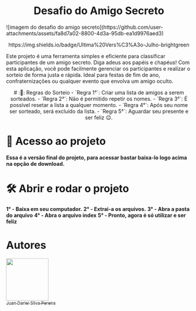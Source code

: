 <h1 align="center"> Desafio do Amigo Secreto </h1>
![imagem do desafio do amigo secreto](https://github.com/user-attachments/assets/fa8d7a02-8800-4d3a-95db-ea1d9976aed3)
<p align="center">
  https://img.shields.io/badge/Ultima%20Vers%C3%A3o-Julho-brightgreen
</p>

Este projeto é uma ferramenta simples e eficiente para classificar participantes de um amigo secreto. Diga adeus aos papéis e chapéus! Com esta aplicação, você pode facilmente gerenciar os participantes e realizar o sorteio de forma justa e rápida. Ideal para festas de fim de ano, confraternizações ou qualquer evento que envolva um amigo oculto.

<p align="center">
  # :🎁: Regras do Sorteio
  - `Regra 1°`: Criar uma lista de amigos a serem sorteados.
  - `Regra 2°`: Não é permitido repetir os nomes.
  - `Regra 3°`: É possível resetar a lista a qualquer momento.
  - `Regra 4°`: Após seu nome ser sorteado, será excluído da lista.
  - `Regra 5°`: Aguardar seu presente e ser feliz 😉.
</p>

# 📁 Acesso ao projeto
**Essa é a versão final do projeto, para acessar bastar baixa-lo logo acima na opção de download.**
# 🛠️ Abrir e rodar o projeto
**1° - Baixa em seu computador.**
**2° - Extrai-a os arquivos.**
**3° - Abra a pasta do arquivo**
**4° - Abra o arquivo index**
**5° - Pronto, agora é só utilizar e ser feliz**

# Autores
[<img loading="lazy" src="https://avatars.githubusercontent.com/u/90301119?v=4" width=115><br><sub>Juan Darlei Silva Pereira</sub>](https://github.com/JuannDarley)
